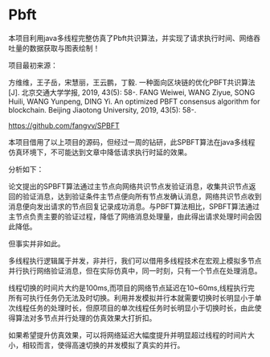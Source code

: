 # Pbft

本项目利用java多线程完整仿真了Pbft共识算法，并实现了请求执行时间、网络吞吐量的数据获取与图表绘制！

项目最初来源：

方维维，王子岳，宋慧丽，王云鹏，丁毅. 一种面向区块链的优化PBFT共识算法[J]. 北京交通大学学报, 2019, 43(5): 58-. FANG Weiwei, WANG Ziyue, SONG Huili, WANG Yunpeng, DING Yi. An optimized PBFT consensus algorithm for blockchain. Beijing Jiaotong University, 2019, 43(5): 58-.

https://github.com/fangvv/SPBFT

本项目借用了以上项目的源码，但经过一周的钻研，此SPBFT算法在java多线程仿真环境下，不可能达到文章中降低请求执行时延的效果。

分析如下：

论文提出的SPBFT算法通过主节点向网络共识节点发验证消息，收集共识节点返回的验证消息，达到验证条件主节点便向所有节点发确认消息，网络共识节点收到消息便向发出请求的节点回复记录成功消息。与PBFT算法相比，SPBFT算法通过主节点负责主要的验证过程，降低了网络消息处理量，由此得出请求处理时间会因此降低。

但事实并非如此。

多线程执行逻辑属于并发，非并行，我们可以借用多线程技术在宏观上模拟多节点并行执行网络验证消息，但在实际仿真中，同一时刻，只有一个节点在处理消息。

线程切换的时间片大约是100ms,而项目的网络节点延迟在10~60ms,线程执行完所有可执行任务仍无法及时切换。利用并发模拟并行本就需要切换时长明显小于单次线程任务的处理时长，但原项目的单次线程任务时长明显小于切换时长，由此使得算法对多节点并行处理的仿真效果大打折扣。

如果希望提升仿真效果，可以将网络延迟大幅度提升并明显超过线程的时间片大小，相较而言，使得高速切换的并发模拟了真实的并行。
